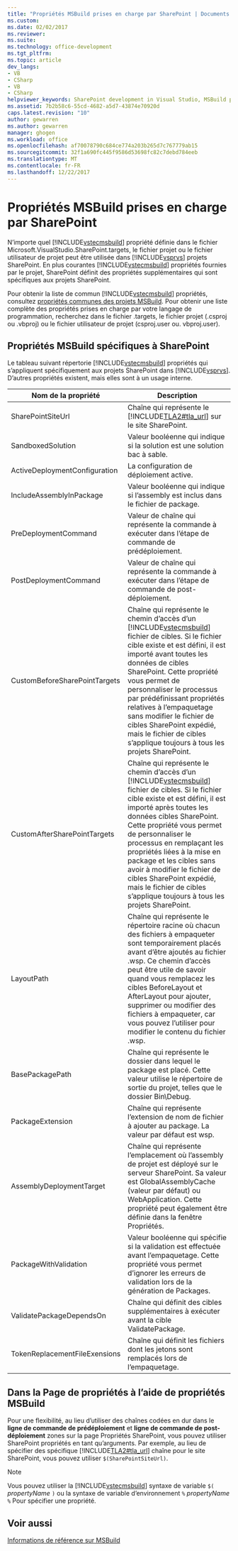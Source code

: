 ```yaml
---
title: "Propriétés MSBuild prises en charge par SharePoint | Documents Microsoft"
ms.custom: 
ms.date: 02/02/2017
ms.reviewer: 
ms.suite: 
ms.technology: office-development
ms.tgt_pltfrm: 
ms.topic: article
dev_langs:
- VB
- CSharp
- VB
- CSharp
helpviewer_keywords: SharePoint development in Visual Studio, MSBuild properties
ms.assetid: 7b2b58c6-55cd-4682-a5d7-43874e70920d
caps.latest.revision: "10"
author: gewarren
ms.author: gewarren
manager: ghogen
ms.workload: office
ms.openlocfilehash: af70078790c684ce774a203b265d7c767779ab15
ms.sourcegitcommit: 32f1a690fc445f9586d53698fc82c7debd784eeb
ms.translationtype: MT
ms.contentlocale: fr-FR
ms.lasthandoff: 12/22/2017
---
```

# <a name="msbuild-properties-supported-by-sharepoint"></a>Propriétés MSBuild prises en charge par SharePoint
  N’importe quel [!INCLUDE[vstecmsbuild](../sharepoint/includes/vstecmsbuild-md.md)] propriété définie dans le fichier Microsoft.VisualStudio.SharePoint.targets, le fichier projet ou le fichier utilisateur de projet peut être utilisée dans [!INCLUDE[vsprvs](../sharepoint/includes/vsprvs-md.md)] projets SharePoint. En plus courantes [!INCLUDE[vstecmsbuild](../sharepoint/includes/vstecmsbuild-md.md)] propriétés fournies par le projet, SharePoint définit des propriétés supplémentaires qui sont spécifiques aux projets SharePoint.  
  
 Pour obtenir la liste de commun [!INCLUDE[vstecmsbuild](../sharepoint/includes/vstecmsbuild-md.md)] propriétés, consultez [propriétés communes des projets MSBuild](http://go.microsoft.com/fwlink/?LinkID=168687). Pour obtenir une liste complète des propriétés prises en charge par votre langage de programmation, recherchez dans le fichier .targets, le fichier projet (.csproj ou .vbproj) ou le fichier utilisateur de projet (csproj.user ou. vbproj.user).  
  
## <a name="msbuild-properties-specific-to-sharepoint"></a>Propriétés MSBuild spécifiques à SharePoint  
 Le tableau suivant répertorie [!INCLUDE[vstecmsbuild](../sharepoint/includes/vstecmsbuild-md.md)] propriétés qui s’appliquent spécifiquement aux projets SharePoint dans [!INCLUDE[vsprvs](../sharepoint/includes/vsprvs-md.md)]. D’autres propriétés existent, mais elles sont à un usage interne.  
  
|Nom de la propriété|Description|  
|-------------------|-----------------|  
|SharePointSiteUrl|Chaîne qui représente le [!INCLUDE[TLA2#tla_url](../sharepoint/includes/tla2sharptla-url-md.md)] sur le site SharePoint.|  
|SandboxedSolution|Valeur booléenne qui indique si la solution est une solution bac à sable.|  
|ActiveDeploymentConfiguration|La configuration de déploiement active.|  
|IncludeAssemblyInPackage|Valeur booléenne qui indique si l’assembly est inclus dans le fichier de package.|  
|PreDeploymentCommand|Valeur de chaîne qui représente la commande à exécuter dans l’étape de commande de prédéploiement.|  
|PostDeploymentCommand|Valeur de chaîne qui représente la commande à exécuter dans l’étape de commande de post-déploiement.|  
|CustomBeforeSharePointTargets|Chaîne qui représente le chemin d’accès d’un [!INCLUDE[vstecmsbuild](../sharepoint/includes/vstecmsbuild-md.md)] fichier de cibles. Si le fichier cible existe et est défini, il est importé avant toutes les données de cibles SharePoint. Cette propriété vous permet de personnaliser le processus par prédéfinissant propriétés relatives à l’empaquetage sans modifier le fichier de cibles SharePoint expédié, mais le fichier de cibles s’applique toujours à tous les projets SharePoint.|  
|CustomAfterSharePointTargets|Chaîne qui représente le chemin d’accès d’un [!INCLUDE[vstecmsbuild](../sharepoint/includes/vstecmsbuild-md.md)] fichier de cibles. Si le fichier cible existe et est défini, il est importé après toutes les données cibles SharePoint. Cette propriété vous permet de personnaliser le processus en remplaçant les propriétés liées à la mise en package et les cibles sans avoir à modifier le fichier de cibles SharePoint expédié, mais le fichier de cibles s’applique toujours à tous les projets SharePoint.|  
|LayoutPath|Chaîne qui représente le répertoire racine où chacun des fichiers à empaqueter sont temporairement placés avant d’être ajoutés au fichier .wsp. Ce chemin d’accès peut être utile de savoir quand vous remplacez les cibles BeforeLayout et AfterLayout pour ajouter, supprimer ou modifier des fichiers à empaqueter, car vous pouvez l’utiliser pour modifier le contenu du fichier .wsp.|  
|BasePackagePath|Chaîne qui représente le dossier dans lequel le package est placé. Cette valeur utilise le répertoire de sortie du projet, telles que le dossier Bin\Debug.|  
|PackageExtension|Chaîne qui représente l’extension de nom de fichier à ajouter au package. La valeur par défaut est wsp.|  
|AssemblyDeploymentTarget|Chaîne qui représente l’emplacement où l’assembly de projet est déployé sur le serveur SharePoint. Sa valeur est GlobalAssemblyCache (valeur par défaut) ou WebApplication. Cette propriété peut également être définie dans la fenêtre Propriétés.|  
|PackageWithValidation|Valeur booléenne qui spécifie si la validation est effectuée avant l’empaquetage. Cette propriété vous permet d’ignorer les erreurs de validation lors de la génération de Packages.|  
|ValidatePackageDependsOn|Chaîne qui définit des cibles supplémentaires à exécuter avant la cible ValidatePackage.|  
|TokenReplacementFileExensions|Chaîne qui définit les fichiers dont les jetons sont remplacés lors de l’empaquetage.|  
  
## <a name="using-msbuild-properties-in-the-properties-page"></a>Dans la Page de propriétés à l’aide de propriétés MSBuild  
 Pour une flexibilité, au lieu d’utiliser des chaînes codées en dur dans le **ligne de commande de prédéploiement** et **ligne de commande de post-déploiement** zones sur la page Propriétés SharePoint, vous pouvez utiliser SharePoint propriétés en tant qu’arguments. Par exemple, au lieu de spécifier des spécifique [!INCLUDE[TLA2#tla_url](../sharepoint/includes/tla2sharptla-url-md.md)] chaîne pour le site SharePoint, vous pouvez utiliser `$(SharePointSiteUrl)`.  
  
> [!NOTE]  
>  Vous pouvez utiliser la [!INCLUDE[vstecmsbuild](../sharepoint/includes/vstecmsbuild-md.md)] syntaxe de variable `$(` *propertyName* `)` ou la syntaxe de variable d’environnement `%` *propertyName* `%` Pour spécifier une propriété.  
  
## <a name="see-also"></a>Voir aussi  
 [Informations de référence sur MSBuild](/visualstudio/msbuild/msbuild-reference)  
  
  
